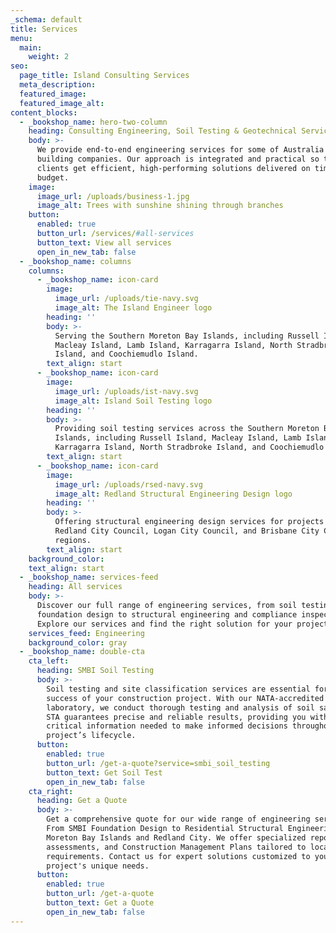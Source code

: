 ```yaml
---
_schema: default
title: Services
menu:
  main:
    weight: 2
seo:
  page_title: Island Consulting Services
  meta_description:
  featured_image:
  featured_image_alt:
content_blocks:
  - _bookshop_name: hero-two-column
    heading: Consulting Engineering, Soil Testing & Geotechnical Services
    body: >-
      We provide end-to-end engineering services for some of Australia's largest
      building companies. Our approach is integrated and practical so that
      clients get efficient, high-performing solutions delivered on time and on
      budget.
    image:
      image_url: /uploads/business-1.jpg
      image_alt: Trees with sunshine shining through branches
    button:
      enabled: true
      button_url: /services/#all-services
      button_text: View all services
      open_in_new_tab: false
  - _bookshop_name: columns
    columns:
      - _bookshop_name: icon-card
        image:
          image_url: /uploads/tie-navy.svg
          image_alt: The Island Engineer logo
        heading: ''
        body: >-
          Serving the Southern Moreton Bay Islands, including Russell Island,
          Macleay Island, Lamb Island, Karragarra Island, North Stradbroke
          Island, and Coochiemudlo Island.
        text_align: start
      - _bookshop_name: icon-card
        image:
          image_url: /uploads/ist-navy.svg
          image_alt: Island Soil Testing logo
        heading: ''
        body: >-
          Providing soil testing services across the Southern Moreton Bay
          Islands, including Russell Island, Macleay Island, Lamb Island,
          Karragarra Island, North Stradbroke Island, and Coochiemudlo Island.
        text_align: start
      - _bookshop_name: icon-card
        image:
          image_url: /uploads/rsed-navy.svg
          image_alt: Redland Structural Engineering Design logo
        heading: ''
        body: >-
          Offering structural engineering design services for projects in
          Redland City Council, Logan City Council, and Brisbane City Council
          regions.
        text_align: start
    background_color:
    text_align: start
  - _bookshop_name: services-feed
    heading: All services
    body: >-
      Discover our full range of engineering services, from soil testing and
      foundation design to structural engineering and compliance inspections.
      Explore our services and find the right solution for your project.
    services_feed: Engineering
    background_color: gray
  - _bookshop_name: double-cta
    cta_left:
      heading: SMBI Soil Testing
      body: >-
        Soil testing and site classification services are essential for the
        success of your construction project. With our NATA-accredited
        laboratory, we conduct thorough testing and analysis of soil samples.
        STA guarantees precise and reliable results, providing you with the
        critical information needed to make informed decisions throughout your
        project’s lifecycle.
      button:
        enabled: true
        button_url: /get-a-quote?service=smbi_soil_testing
        button_text: Get Soil Test
        open_in_new_tab: false
    cta_right:
      heading: Get a Quote
      body: >-
        Get a comprehensive quote for our wide range of engineering services.
        From SMBI Foundation Design to Residential Structural Engineering across
        Moreton Bay Islands and Redland City. We offer specialized reports, risk
        assessments, and Construction Management Plans tailored to local council
        requirements. Contact us for expert solutions customized to your
        project's unique needs.
      button:
        enabled: true
        button_url: /get-a-quote
        button_text: Get a Quote
        open_in_new_tab: false
---
```


